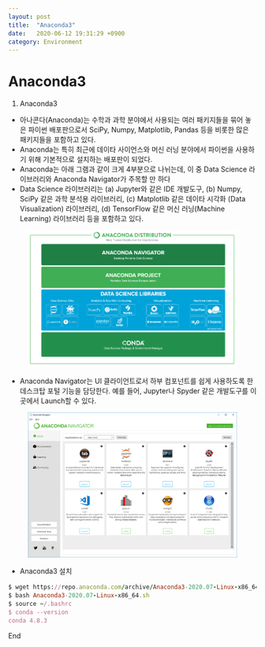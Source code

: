 ```yaml
---
layout: post
title:  "Anaconda3"
date:   2020-06-12 19:31:29 +0900
category: Environment
--- 
```

# Anaconda3

1.  Anaconda3

*   아나콘다(Anaconda)는 수학과 과학 분야에서 사용되는 여러 패키지들을 묶어 놓은 파이썬 배포판으로서 SciPy, Numpy, Matplotlib, Pandas 등을 비롯한 많은 패키지들을 포함하고 있다.
*   Anaconda는 특히 최근에 데이타 사이언스와 머신 러닝 분야에서 파이썬을 사용하기 위해 기본적으로 설치하는 배포판이 되었다.
*   Anaconda는 아래 그램과 같이 크게 4부분으로 나뉘는데, 이 중 Data Science 라이브러리와 Anaconda Navigator가 주목할 만 하다
*   Data Science 라이브러리는 (a) Jupyter와 같은 IDE 개발도구, (b) Numpy, SciPy 같은 과학 분석용 라이브러리, (c) Matplotlib 같은 데이타 시각화 (Data Visualization) 라이브러리, (d) TensorFlow 같은 머신 러닝(Machine Learning) 라이브러리 등을 포함하고 있다.

<figure class="image"><img src="/attachments/anaconda-components.png" alt="Anaconda Components"></figure>

*   Anaconda Navigator는 UI 클라이언트로서 하부 컴포넌트를 쉽게 사용하도록 한 데스크탑 포털 기능을 담당한다. 예를 들어, Jupyter나 Spyder 같은 개발도구를 이곳에서 Launch할 수 있다.

<figure class="image"><img src="/attachments/anaconda-navigator.png" alt="Anaconda Components"></figure>

*   Anaconda3 설치

```ruby
$ wget https://repo.anaconda.com/archive/Anaconda3-2020.07-Linux-x86_64.sh
$ bash Anaconda3-2020.07-Linux-x86_64.sh
$ source ~/.bashrc
$ conda --version
conda 4.8.3
```

End